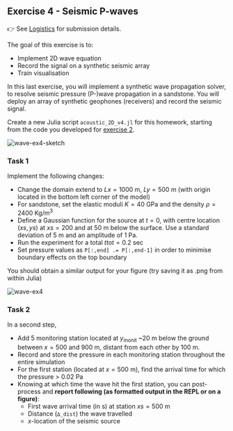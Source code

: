 <!--This file was generated, do not modify it.-->
## Exercise 4 - **Seismic P-waves**

👉 See [Logistics](/logistics/#submission) for submission details.

The goal of this exercise is to:
- Implement 2D wave equation
- Record the signal on a synthetic seismic array
- Train visualisation

In this last exercise, you will implement a synthetic wave propagation solver, to resolve seismic pressure (P-)wave propagation in a sandstone. You will deploy an array of synthetic geophones (receivers) and record the seismic signal.

Create a new Julia script `acoustic_2D_v4.jl` for this homework, starting from the code you developed for [exercise 2](#exercise_2_-_acoustic_waves_in_2d_-_v2).

![wave-ex4-sketch](../assets/literate_figures/wave_ex4_sketch.png)

### Task 1
Implement the following changes:
- Change the domain extend to $Lx=1000$ m, $Ly=500$ m (with origin located in the bottom left corner of the model)
- For sandstone, set the elastic moduli $K=40$ GPa and the density $ρ=2400$ Kg/m$^3$
- Define a Gaussian function for the source at $t=0$, with centre location $(xs, ys)$ at $xs = 200$ and at $50$ m below the surface. Use a standard deviation of $5$ m and an amplitude of $1$ Pa.
- Run the experiment for a total $ttot=0.2$ sec
- Set pressure values as `P[:,end] .= P[:,end-1]` in order to minimise boundary effects on the top boundary

You should obtain a similar output for your figure (try saving it as .png from within Julia)

![wave-ex4](../assets/literate_figures/wave_ex4.png)

### Task 2
In a second step,
- Add 5 monitoring station located at $y_\mathrm{monit}$ ~$20$ m below the ground between $x=500$ and $900$ m, distant from each other by $100$ m.
- Record and store the pressure in each monitoring station throughout the entire simulation
- For the first station (located at $x=500$ m), find the arrival time for which the pressure > 0.02 Pa
- Knowing at which time the wave hit the first station, you can post-process and **report following (as formatted output in the REPL or on a figure)**:
  - First wave arrival time (in s) at station $xs=500$ m
  - Distance (`∆_dist`) the wave travelled
  - $x$-location of the seismic source

